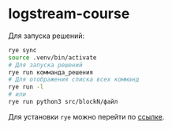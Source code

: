 # logstream-course

Для запуска решений:
```bash
rye sync
source .venv/bin/activate
# Для запуска решений 
rye run комманда_решения
# Для отображения списка всех комманд
rye run -l 
# или
rye run python3 src/blockN/файл
```
Для установки `rye` можно перейти по [ссылке](https://rye.astral.sh/guide/installation/).
